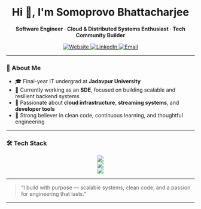 <!--
**Thezone-1/Thezone-1** is a ✨ _special_ ✨ repository because its `README.md` (this file) appears on your GitHub profile.

Here are some ideas to get you started:

- 🔭 I’m currently working on ...
- 🌱 I’m currently learning ...
- 👯 I’m looking to collaborate on ...
- 🤔 I’m looking for help with ...
- 💬 Ask me about ...
- 📫 How to reach me: ...
- 😄 Pronouns: ...
- ⚡ Fun fact: ...
-->

<h1 align="center">Hi 👋, I'm Somoprovo Bhattacharjee</h1>

<p align="center">
  <b>Software Engineer · Cloud & Distributed Systems Enthusiast · Tech Community Builder</b>
</p>

<p align="center">
  <a href="https://somoprovobhattacharjee.in" target="_blank">
    <img src="https://img.shields.io/badge/Portfolio-%23000000.svg?style=for-the-badge&logo=firefox&logoColor=white" alt="Website" />
  </a>
  <a href="https://www.linkedin.com/in/somoprovo-bhattacharjee/" target="_blank">
    <img src="https://img.shields.io/badge/LinkedIn-%230077B5.svg?style=for-the-badge&logo=linkedin&logoColor=white" alt="LinkedIn" />
  </a>
  <a href="mailto:somoprovobhattacharjee@gmail.com">
    <img src="https://img.shields.io/badge/Email-D14836?style=for-the-badge&logo=gmail&logoColor=white" alt="Email" />
  </a>
</p>

---

### 🚀 About Me

- 🎓 Final-year IT undergrad at **Jadavpur University**
- 💼 Currently working as an **SDE**, focused on building scalable and resilient backend systems
- 🧠 Passionate about **cloud infrastructure**, **streaming systems**, and **developer tools**
- 💬 Strong believer in clean code, continuous learning, and thoughtful engineering

---

### 🛠 Tech Stack

<p align="center">
  <img src="https://skillicons.dev/icons?i=cpp,go,python,scala,js,ts" />
  <br />
  <img src="https://skillicons.dev/icons?i=react,nextjs,docker,kubernetes,aws,azure" />
  <br />
  <img src="https://skillicons.dev/icons?i=fastapi,django,tensorflow,pytorch,postgres,mysql,mongodb,redis,linux,git" />
</p>

---

> “I build with purpose — scalable systems, clean code, and a passion for engineering that lasts.”

---
